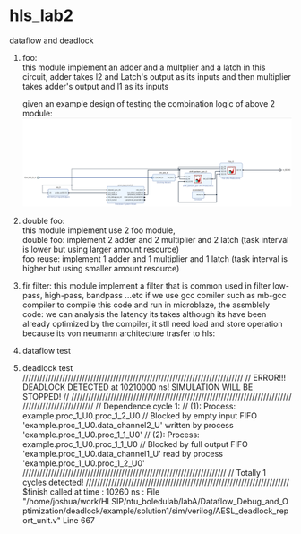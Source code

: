 # hls_lab2
dataflow and deadlock  

   
1. foo:  
   this module implement an adder and a multplier and a latch in this circuit,
   adder takes l2 and Latch's output as its inputs and then multiplier takes adder's output and l1 as its inputs

   given an example design of testing the combination logic of above 2 module:    
    ![alt text](https://github.com/joshuahwfwEE/HLS_ATP/blob/main/design1_pattern_plus_foo.png?raw=true)    

2. double foo:  
   this module implement use 2 foo module,  
   double foo: implement 2 adder and 2 multiplier and 2 latch (task interval is lower but using larger amount resource)  
   foo reuse: implement 1 adder and 1 multiplier and 1 latch (task interval is higher but using smaller amount resource)  

3. fir filter:
   this module implement a filter that is common used in filter low-pass, high-pass, bandpass ...etc
   if we use gcc comiler such as mb-gcc compiler to compile this code and run in microblaze,
   the assmblely code:
   we can analysis the latency its takes although its have been already optimized by the compiler, it stll need load and store operation because its von neumann architecture trasfer to hls:  
   
4. dataflow test  



5. deadlock test  
//////////////////////////////////////////////////////////////////////////////
// ERROR!!! DEADLOCK DETECTED at 10210000 ns! SIMULATION WILL BE STOPPED! //
//////////////////////////////////////////////////////////////////////////////
/////////////////////////
// Dependence cycle 1:
// (1): Process: example.proc_1_U0.proc_1_2_U0
//      Blocked by empty input FIFO 'example.proc_1_U0.data_channel2_U' written by process 'example.proc_1_U0.proc_1_1_U0'
// (2): Process: example.proc_1_U0.proc_1_1_U0
//      Blocked by full output FIFO 'example.proc_1_U0.data_channel1_U' read by process 'example.proc_1_U0.proc_1_2_U0'
////////////////////////////////////////////////////////////////////////
// Totally 1 cycles detected!
////////////////////////////////////////////////////////////////////////
$finish called at time : 10260 ns : File "/home/joshua/work/HLSIP/ntu_boledulab/labA/Dataflow_Debug_and_Optimization/deadlock/example/solution1/sim/verilog/AESL_deadlock_report_unit.v" Line 667
